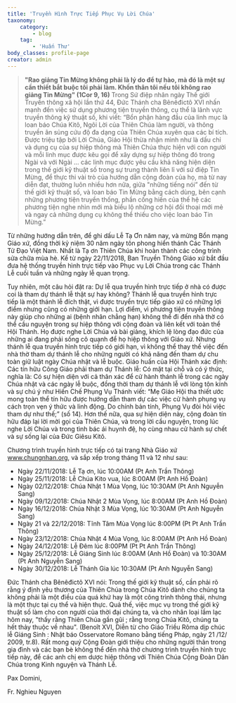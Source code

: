 ```yaml
---
title: 'Truyền Hình Trực Tiếp Phục Vụ Lời Chúa'
taxonomy:
    category:
        - blog
    tag:
        - 'Huấn Thư'
body_classes: profile-page
creator: admin
---
```


> **"Rao giảng Tin Mừng không phải là lý do để tự hào, mà đó là một sự cần thiết bắt buộc tôi phải làm. Khốn thân tôi nếu tôi không rao giảng Tin Mừng" (1Cor 9, 16)**
Trong Sứ điệp nhân ngày Thế giới Truyền thông xã hội lần thứ 44, Đức Thánh cha Bênêđictô XVI nhấn mạnh đến việc sử dụng phương tiện truyền thông, cụ thể là lãnh vực truyền thông kỹ thuật số, khi viết:  “Bổn phận hàng đầu của linh mục là loan báo Chúa Kitô, Ngôi Lời của Thiên Chúa làm người, và thông truyền ân sủng cứu độ đa dạng của Thiên Chúa xuyên qua các bí tích. Được triệu tập bởi Lời Chúa, Giáo Hội thừa nhận mình như là dấu chỉ và dụng cụ của sự hiệp thông mà Thiên Chúa thực hiện với con người và mỗi linh mục được kêu gọi để xây dựng sự hiệp thông đó trong Ngài và với Ngài  … các linh mục được yêu cầu khả năng hiện diện trong thế giới kỹ thuật số trong sự trung thành liên lỉ với sứ điệp Tin Mừng, để thực thi vài trò của hướng dẫn cộng đoàn của họ, mà từ nay diễn đạt, thường luôn nhiều hơn nữa, giữa "những tiếng nói” đến từ thế giới kỹ thuật số, và loan báo Tin Mừng bằng cách dùng, bên cạnh những phương tiện truyền thống, phần cống hiến của thế hệ các phương tiện nghe nhìn mới mà biểu lộ những cơ hội đối thoại mới mẻ và ngay cả những dụng cụ không thể thiếu cho việc loan báo Tin Mừng.”

Từ những hướng dẫn trên, để ghi dấu Lễ Tạ Ơn năm nay, và mừng Bổn mạng Giáo xứ, đồng thời kỷ niệm 30 năm ngày tôn phong hiển thánh Các Thánh Tử Đạo Việt Nam. Nhất là Tạ ơn Thiên Chúa khi hoàn thành các công trình sửa chữa mùa hè. Kể từ ngày 22/11/2018, Ban Truyền Thông Giáo xứ bắt đầu đưa hệ thống truyền hình trực tiếp vào Phục vụ Lời Chúa trong các Thánh Lễ cuối tuần và những ngày lễ quan trọng. 

Tuy nhiên, một câu hỏi đặt ra: Dự lễ qua truyền hình trực tiếp ở nhà có được coi là tham dự thánh lễ thật sự hay không? Thánh lễ qua truyền hình trực tiếp là một thánh lễ đích thật, vì được truyền trực tiếp giáo xứ có những lợi điểm nhưng cũng có những giới hạn. Lợi điểm, vì phương tiện truyền thông này giúp cho những ai (bệnh nhân chẳng hạn) không thể đi đến nhà thờ có thể cầu nguyện trong sự hiệp thông với cộng đoàn và liên kết với toàn thể Hội Thánh. Họ được nghe Lời Chúa và bài giảng, khích lệ lòng đạo đức của những ai đang phải sống cô quạnh để họ hiệp thông với Giáo xứ. Nhưng thánh lễ qua truyền hình trực tiếp có giới hạn, vì không thể thay thế việc đến nhà thờ tham dự thánh lễ cho những người có khả năng đến tham dự chu toàn  giữ luật ngày Chúa nhật và lễ buộc. Giáo huấn của Hội Thánh xác định: Các tín hữu Công Giáo phải tham dự Thánh lễ: Có mặt tại chỗ và có ý thức, nghĩa là: Có sự hiện diện với cả thân xác để cử hành thánh lễ trong các ngày Chúa nhật và các ngày lễ buộc, đồng thời tham dự thánh lễ với lòng tôn kính và sự chú ý như Hiến Chế Phụng Vụ Thánh viết: “Mẹ Giáo Hội tha thiết ước mong toàn thể tín hữu được hướng dẫn tham dự các việc cử hành phụng vụ cách trọn vẹn ý thức và linh động. Do chính bản tính, Phụng Vụ đòi hỏi việc tham dự như thế;” (số 14). Hơn thế nữa, qua sự hiện diện này, cộng đoàn tín hữu đáp lại lời mời gọi của Thiên Chúa, và trong lời cầu nguyện, trong lúc nghe Lời Chúa và trong tình bác ái huynh đệ, họ cùng nhau cử hành sự chết và sự sống lại của Đức Giêsu Kitô.

Chương trình truyền hình trực tiếp có tại trang Nhà Giáo xứ www.chungnhan.org, và sắp xếp trong tháng 11 và 12 như sau:
 
* Ngày 22/11/2018: Lễ Tạ ơn, lúc 10:00AM (Pt Anh Trần Thông)
* Ngày 25/11/2018: Lễ Chúa Kito vua, lúc 8:00AM (Pt Anh Hồ Đoàn)
* Ngày 02/12/2018: Chúa Nhật 1 Mùa Vọng, lúc 10:30AM (Pt Anh Nguyễn Sang)
* Ngày 09/12/2018: Chúa Nhật 2 Mùa Vọng, lúc 8:00AM (Pt Anh Hồ Đoàn)
* Ngày 16/12/2018: Chúa Nhật 3 Mùa Vọng, lúc 10:30AM (Pt Anh Nguyễn Sang)
* Ngày 21 và 22/12/2018: Tĩnh Tâm Mùa Vọng lúc 8:00PM (Pt Pt Anh Trần Thông)
* Ngày 23/12/2018: Chúa Nhật 4 Mùa Vọng, lúc 8:00AM (Pt Anh Hồ Đoàn)
* Ngày 24/12/2018: Lễ Đêm lúc 8:00PM (Pt Pt Anh Trần Thông)
* Ngày 25/12/2018: Lễ Giáng Sinh lúc 8:00AM (Anh Hồ Đoàn) và 10:30AM (Pt Anh Nguyễn Sang)
* Ngày 30/12/2018: Lễ Thánh Gia lúc 10:30AM (Pt Anh Nguyễn Sang)

Đức Thánh cha Bênêđictô XVI nói: Trong thế giới kỹ thuật số, cần phải rõ rằng ý định yêu thương của Thiên Chúa trong Chúa Kitô dành cho chúng ta không phải là một điều của quá khứ hay là một công trình thông thái, nhưng là một thực tại cụ thể và hiện thực. Quả thế, việc mục vụ trong thế giới kỹ thuật số làm cho con người của thời đại chúng ta, và cho nhân loại lầm lạc hôm nay, "thấy rằng Thiên Chúa gần gũi ; rằng trong Chúa Kitô, chúng ta hết thảy thuộc về nhau". (Benoît XVI, Diễn từ cho Giáo Triều Rôma dịp chúc lễ Giáng Sinh : Nhật báo Osservatore Romano bằng tiếng Pháp, ngày 21 /12/ 2009, tr.8). Rất mong quý Cộng Đoàn giới thiệu cho những người thân trong gia đình và các bạn bè không thể đến nhà thờ chương trình truyền hình trực tiếp này, để các anh chị em dược hiệp thông với Thiên Chúa Cộng Đoàn Dân Chúa trong Kinh nguyện và Thánh Lễ.


Pax Domini,

Fr. Nghieu Nguyen
